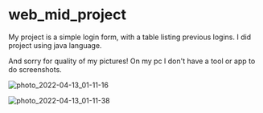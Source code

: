 # web_mid_project

My project is a simple login form, with a table listing previous logins. I did project using java language.

And sorry for quality of my pictures! On my pc I don't have a tool or app to do screenshots.

![photo_2022-04-13_01-11-16](https://user-images.githubusercontent.com/73532500/163036244-3e4c99fc-77e3-4f97-aef7-6d93d5f89649.jpg)

![photo_2022-04-13_01-11-38](https://user-images.githubusercontent.com/73532500/163036265-e630f000-cb3e-478a-af74-98502f235150.jpg)
